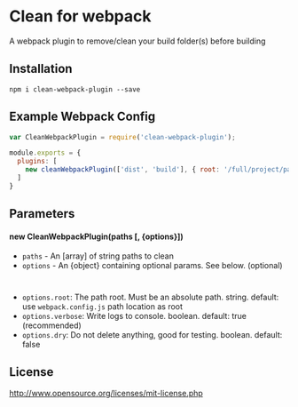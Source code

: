 # Clean for webpack
A webpack plugin to remove/clean your build folder(s) before building

## Installation
```
npm i clean-webpack-plugin --save
```

## Example Webpack Config

``` javascript
var CleanWebpackPlugin = require('clean-webpack-plugin');

module.exports = {
  plugins: [
    new cleanWebpackPlugin(['dist', 'build'], { root: '/full/project/path', verbose: true, dry: false })
  ]
}
```


## Parameters

#### new CleanWebpackPlugin(paths [, {options}])

* `paths` -  An [array] of string paths to clean
* `options` - An {object} containing optional params. See below. (optional)
#
* `options.root`: The path root. Must be an absolute path. string. default: use ``webpack.config.js`` path location as root 
* `options.verbose`: Write logs to console. boolean. default: true (recommended)
* `options.dry`: Do not delete anything, good for testing. boolean. default: false


## License
http://www.opensource.org/licenses/mit-license.php
